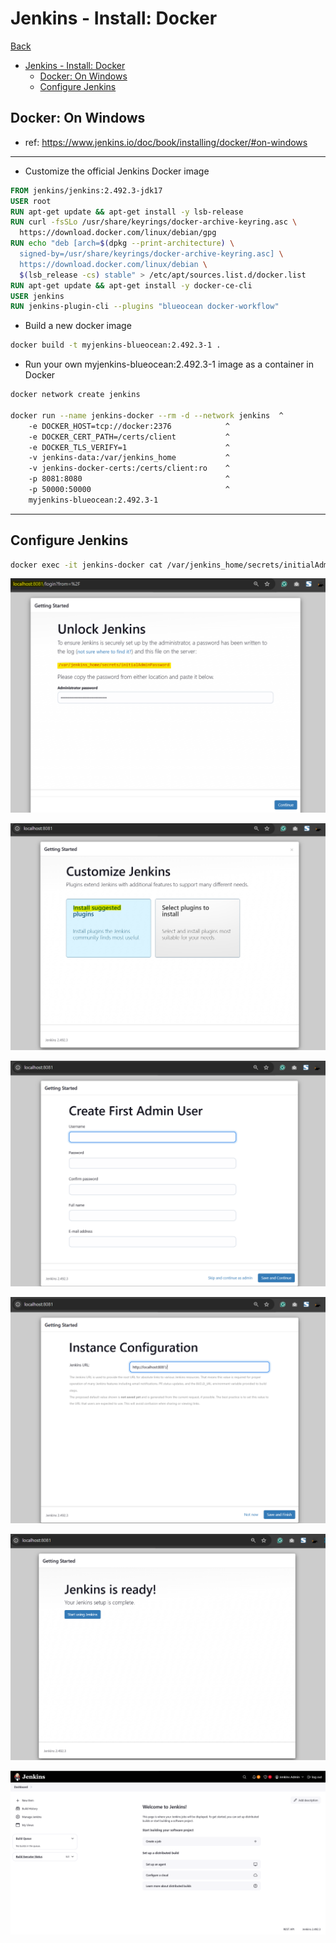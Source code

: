 # Jenkins - Install: Docker

[Back](../README.md)

- [Jenkins - Install: Docker](#jenkins---install-docker)
  - [Docker: On Windows](#docker-on-windows)
  - [Configure Jenkins](#configure-jenkins)

## Docker: On Windows

- ref: https://www.jenkins.io/doc/book/installing/docker/#on-windows

---

- Customize the official Jenkins Docker image

```dockerfile
FROM jenkins/jenkins:2.492.3-jdk17
USER root
RUN apt-get update && apt-get install -y lsb-release
RUN curl -fsSLo /usr/share/keyrings/docker-archive-keyring.asc \
  https://download.docker.com/linux/debian/gpg
RUN echo "deb [arch=$(dpkg --print-architecture) \
  signed-by=/usr/share/keyrings/docker-archive-keyring.asc] \
  https://download.docker.com/linux/debian \
  $(lsb_release -cs) stable" > /etc/apt/sources.list.d/docker.list
RUN apt-get update && apt-get install -y docker-ce-cli
USER jenkins
RUN jenkins-plugin-cli --plugins "blueocean docker-workflow"
```

- Build a new docker image

```sh
docker build -t myjenkins-blueocean:2.492.3-1 .
```

- Run your own myjenkins-blueocean:2.492.3-1 image as a container in Docker

```sh
docker network create jenkins

docker run --name jenkins-docker --rm -d --network jenkins  ^
    -e DOCKER_HOST=tcp://docker:2376            ^
    -e DOCKER_CERT_PATH=/certs/client           ^
    -e DOCKER_TLS_VERIFY=1                      ^
    -v jenkins-data:/var/jenkins_home           ^
    -v jenkins-docker-certs:/certs/client:ro    ^
    -p 8081:8080                                ^
    -p 50000:50000                              ^
    myjenkins-blueocean:2.492.3-1
```

---

## Configure Jenkins

```sh
docker exec -it jenkins-docker cat /var/jenkins_home/secrets/initialAdminPassword
```

![pic](./pic/install_docker01.png)

![pic](./pic/install_docker02.png)

![pic](./pic/install_docker03.png)

![pic](./pic/install_docker04.png)

![pic](./pic/install_docker05.png)

![pic](./pic/install_docker06.png)
